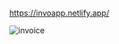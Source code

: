 https://invoapp.netlify.app/


![invoice](https://user-images.githubusercontent.com/45871632/144760850-c5531a6f-5555-45c2-b444-b0f986d7c9b1.png)
